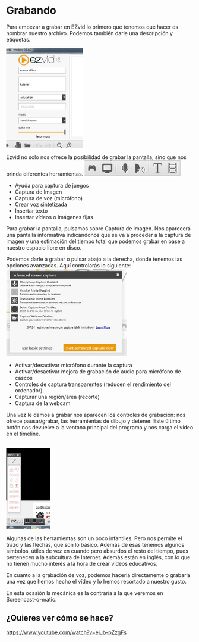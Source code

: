 
# Grabando

<meta content="text/html; charset=utf-8" http-equiv="content-type" />

Para empezar a grabar en EZvid lo primero que tenemos que hacer es nombrar nuestro archivo. Podemos también darle una descripción y etiquetas.



<img src="img/image00.1.jpg" height="268" />





Ezvid no solo nos ofrece la posibilidad de grabar la pantalla, sino que nos brinda diferentes herramientas.
<img src="img/image02.1.jpg" />
- Ayuda para captura de juegos
- Captura de Imagen
- Captura de voz (micrófono)
- Crear voz sintetizada
- Insertar texto
- Insertar vídeos o imágenes fijas

Para grabar la pantalla, pulsamos sobre Captura de imagen. Nos aparecerá una pantalla informativa indicándonos que se va a proceder a la captura de imagen y una estimación del tiempo total que podemos grabar en base a nuestro espacio libre en disco.

Podemos darle a grabar o pulsar abajo a la derecha, donde tenemos las opciones avanzadas. Aquí controlarás lo siguiente:
<img src="img/image01.1.jpg" height="234" />

- Activar/desactivar micrófono durante la captura
- Activar/desactivar mejora de grabación de audio para micrófono de cascos
- Controles de captura transparentes (reducen el rendimiento del ordenador)
- Capturar una región/área (recorte)
- Captura de la webcam

Una vez le damos a grabar nos aparecen los controles de grabación: nos ofrece pausar/grabar, las herramientas de dibujo y detener. Este último botón nos devuelve a la ventana principal del programa y nos carga el vídeo en el timeline.

<br class="Apple-interchange-newline" /><img src="img/image03.1.jpg" height="216" />

Algunas de las herramientas son un poco infantiles. Pero nos permite el trazo y las flechas, que son lo básico. Además de esas tenemos algunos símbolos, útiles de vez en cuando pero absurdos el resto del tiempo, pues pertenecen a la subcultura de Internet. Además están en inglés, con lo que no tienen mucho interés a la hora de crear vídeos educativos.


En cuanto a la grabación de voz, podemos hacerla directamente o grabarla una vez que hemos hecho el vídeo y lo hemos recortado a nuestro gusto.


En esta ocasión la mecánica es la contraria a la que veremos en Screencast-o-matic.


## ¿Quieres ver cómo se hace?

https://www.youtube.com/watch?v=eiJb-pZzgFs